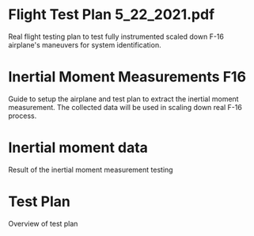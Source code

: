 # Flight Test Plan 5_22_2021.pdf
Real flight testing plan to test fully instrumented scaled down F-16 airplane's maneuvers for system identification. 

# Inertial Moment Measurements F16
Guide to setup the airplane and test plan to extract the inertial moment measurement. The collected data will be used in scaling down real F-16 process.

# Inertial moment data
Result of the inertial moment measurement testing

# Test Plan
Overview of test plan
